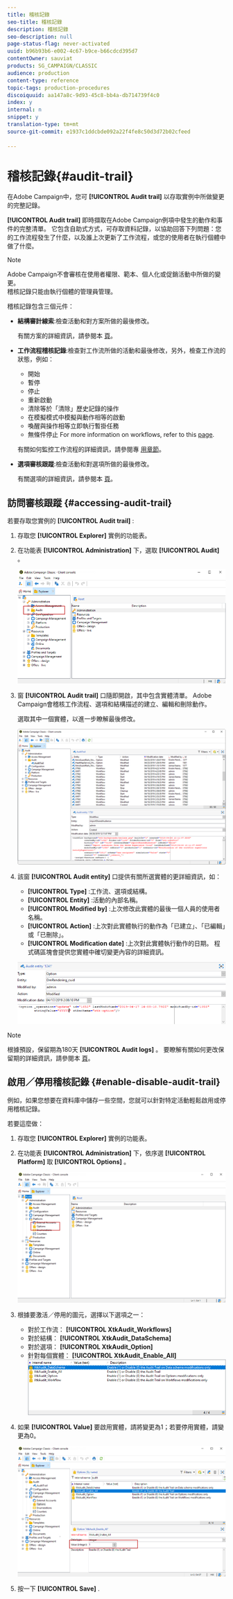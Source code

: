 ```yaml
---
title: 稽核記錄
seo-title: 稽核記錄
description: 稽核記錄
seo-description: null
page-status-flag: never-activated
uuid: b96b93b6-e002-4c67-b9ce-b66cdcd395d7
contentOwner: sauviat
products: SG_CAMPAIGN/CLASSIC
audience: production
content-type: reference
topic-tags: production-procedures
discoiquuid: aa147a8c-9d93-45c8-bb4a-db714739f4c0
index: y
internal: n
snippet: y
translation-type: tm+mt
source-git-commit: e1937c1ddcbde092a22f4fe8c50d3d72b02cfeed

---
```



# 稽核記錄{#audit-trail}

在Adobe Campaign中，您可 **[!UICONTROL Audit trail]** 以存取實例中所做變更的完整記錄。

**[!UICONTROL Audit trail]** 即時擷取在Adobe Campaign例項中發生的動作和事件的完整清單。 它包含自助式方式，可存取資料記錄，以協助回答下列問題：您的工作流程發生了什麼，以及誰上次更新了工作流程，或您的使用者在執行個體中做了什麼。

>[!NOTE]
>
>Adobe Campaign不會審核在使用者權限、範本、個人化或促銷活動中所做的變更。\
>稽核記錄只能由執行個體的管理員管理。

稽核記錄包含三個元件：

* **結構審計線索**:檢查活動和對方案所做的最後修改。

   有關方案的詳細資訊，請參閱本 [頁](../../configuration/using/data-schemas.md)。

* **工作流程稽核記錄**:檢查對工作流所做的活動和最後修改，另外，檢查工作流的狀態，例如：

   * 開始
   * 暫停
   * 停止
   * 重新啟動
   * 清除等於「清除」歷史記錄的操作
   * 在模擬模式中模擬與動作相等的啟動
   * 喚醒與操作相等立即執行暫掛任務
   * 無條件停止
   For more information on workflows, refer to this [page](../../workflow/using/about-workflows.md).

   有關如何監控工作流程的詳細資訊，請參閱專 [用章節](../../workflow/using/monitoring-workflow-execution.md)。

* **選項審核跟蹤**:檢查活動和對選項所做的最後修改。

   有關選項的詳細資訊，請參閱本 [頁](../../installation/using/configuring-campaign-options.md)。

## 訪問審核跟蹤 {#accessing-audit-trail}

若要存取您實例的 **[!UICONTROL Audit trail]** :

1. 存取您 **[!UICONTROL Explorer]** 實例的功能表。
1. 在功能表 **[!UICONTROL Administration]** 下，選取 **[!UICONTROL Audit]** 。

   ![](assets/audit_trail_1.png)

1. 窗 **[!UICONTROL Audit trail]** 口隨即開啟，其中包含實體清單。 Adobe Campaign會稽核工作流程、選項和結構描述的建立、編輯和刪除動作。

   選取其中一個實體，以進一步瞭解最後修改。

   ![](assets/audit_trail_2.png)

1. 該窗 **[!UICONTROL Audit entity]** 口提供有關所選實體的更詳細資訊，如：

   * **[!UICONTROL Type]** :工作流、選項或結構。
   * **[!UICONTROL Entity]** :活動的內部名稱。
   * **[!UICONTROL Modified by]** :上次修改此實體的最後一個人員的使用者名稱。
   * **[!UICONTROL Action]** :上次對此實體執行的動作為「已建立」、「已編輯」或「已刪除」。
   * **[!UICONTROL Modification date]** :上次對此實體執行動作的日期。
   程式碼區塊會提供您實體中確切變更內容的詳細資訊。

   ![](assets/audit_trail_3.png)

>[!NOTE]
>
>根據預設，保留期為180天 **[!UICONTROL Audit logs]** 。 要瞭解有關如何更改保留期的詳細資訊，請參閱本 [頁](../../production/using/database-cleanup-workflow.md#deployment-wizard)。

## 啟用／停用稽核記錄 {#enable-disable-audit-trail}

例如，如果您想要在資料庫中儲存一些空間，您就可以針對特定活動輕鬆啟用或停用稽核記錄。

若要這麼做：

1. 存取您 **[!UICONTROL Explorer]** 實例的功能表。
1. 在功能表 **[!UICONTROL Administration]** 下，依序選 **[!UICONTROL Platform]** 取 **[!UICONTROL Options]** 。

   ![](assets/audit_trail_4.png)

1. 根據要激活／停用的圖元，選擇以下選項之一：

   * 對於工作流： **[!UICONTROL XtkAudit_Workflows]**
   * 對於結構： **[!UICONTROL XtkAudit_DataSchema]**
   * 對於選項： **[!UICONTROL XtkAudit_Option]**
   * 針對每個實體： **[!UICONTROL XtkAudit_Enable_All]**
   ![](assets/audit_trail_5.png)

1. 如果 **[!UICONTROL Value]** 要啟用實體，請將變更為1；若要停用實體，請變更為0。

   ![](assets/audit_trail_6.png)

1. 按一下 **[!UICONTROL Save]** .

